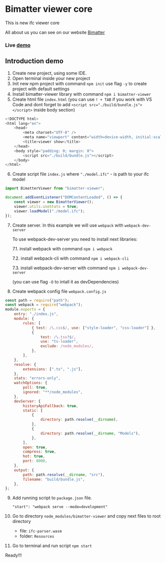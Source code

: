 # Bimatter viewer core
This is new ifc viewer core

All about us you can see on our website [Bimatter](https://bimatter.ru/)

### Live [demo](https://rkaeplive.github.io/bimatter-viewer-demo/)
## Introduction demo

1. Create new project, using some IDE.
2. Open terminal inside your new project
3. Init new npm project with command
   `npm init` use flag `-y` to create project with default settings
4. Install bimatter-viewer library with command `npm i bimatter-viewer`
5. Create html file `index.html` (you can use `! + TAB` if you work with VS Code and dont forget to add `<script src="./build/bundle.js"></script>` inside body section)
```JavaScript
<!DOCTYPE html>
<html lang="en">
    <head>
        <meta charset="UTF-8" />
        <meta name="viewport" content="width=device-width, initial-scale=1.0" />
        <title>viewer show</title>
    </head>
    <body style="padding: 0; margin: 0">
        <script src="./build/bundle.js"></script>
    </body>
</html>
```
6. Create script file `index.js` where `"./model.ifc"` - is path to your ifc model
```JavaScript
import BimatterViewer from "bimatter-viewer";

document.addEventListener("DOMContentLoaded", () => {
    const viewer = new BimatterViewer();
    viewer.utils.useStats = true;
    viewer.loadModel("./model.ifc");
});

```
7. Create server. In this example we will use `webpack` with `webpack-dev-server`
   
   To use webpack-dev-server you need to install next libraries:
   
    7.1. install webpack with command `npm i webpack`
   
    7.2. install webpack-cli with command `npm i webpack-cli`
   
    7.3. install webpack-dev-server with command `npm i webpack-dev-server`
   
    (you can use flag `-D` to intall it as devDependencies)

8. Create webpack config file `webpack.config.js`
```JavaScript
const path = require("path");
const webpack = require("webpack");
module.exports = {
    entry: "./index.js",
    module: {
        rules: [
            { test: /\.css$/, use: ["style-loader", "css-loader"] },
            {
                test: /\.tsx?$/,
                use: "ts-loader",
                exclude: /node_modules/,
            },
        ],
    },
    resolve: {
        extensions: [".ts", ".js"],
    },
    stats: "errors-only",
    watchOptions: {
        poll: true,
        ignored: "**/node_modules",
    },
    devServer: {
        historyApiFallback: true,
        static: [
            {
                directory: path.resolve(__dirname),
            },
            {
                directory: path.resolve(__dirname, "Models"),
            },
        ],
        open: true,
        compress: true,
        hot: true,
        port: 8000,
    },
    output: {
        path: path.resolve(__dirname, "src"),
        filename: "build/bundle.js",
    },
};
```
9. Add running script to `package.json` file.
    
   ` "start": "webpack serve --mode=development" `

10. Go to directory `node_modules/bimatter-viewer` and copy next files to root directory

     - file: `ifc-parser.wasm`
     - folder: `Resources`
11. Go to terminal and run script `npm start`

Ready!!!
